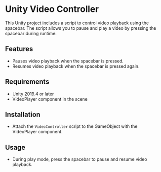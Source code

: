 # Unity Video Controller

This Unity project includes a script to control video playback using the spacebar. The script allows you to pause and play a video by pressing the spacebar during runtime.

## Features

- Pauses video playback when the spacebar is pressed.
- Resumes video playback when the spacebar is pressed again.

## Requirements

- Unity 2019.4 or later
- VideoPlayer component in the scene

## Installation

- Attach the `VideoController` script to the GameObject with the VideoPlayer component.

## Usage

- During play mode, press the spacebar to pause and resume video playback.
